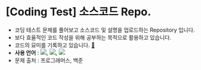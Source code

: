 # [Coding Test] 소스코드 Repo.
- 코딩 테스트 문제를 풀어보고 소스코드 및 설명을 업로드하는 Repository 입니다.
- 보다 효율적인 코드 작성을 위해 공부하는 목적으로 활용하고 있습니다.
- 코드의 묘미를 기록하고 있습니다. [🔗](CodeNotes)
- **사용 언어** : <img src="https://img.shields.io/badge/python-F6F8FA.svg?style=flat&logo=python&logoColor=3776AB" />, <img src="https://img.shields.io/badge/SQL-F6F8FA.svg?style=flat&logo=mysql&logoColor=4479A1" />, <img src="https://img.shields.io/badge/Java-F6F8FA.svg?style=flat&logo=java&logoColor=4479A1" />
- 문제 출처 : 프로그래머스, 백준
